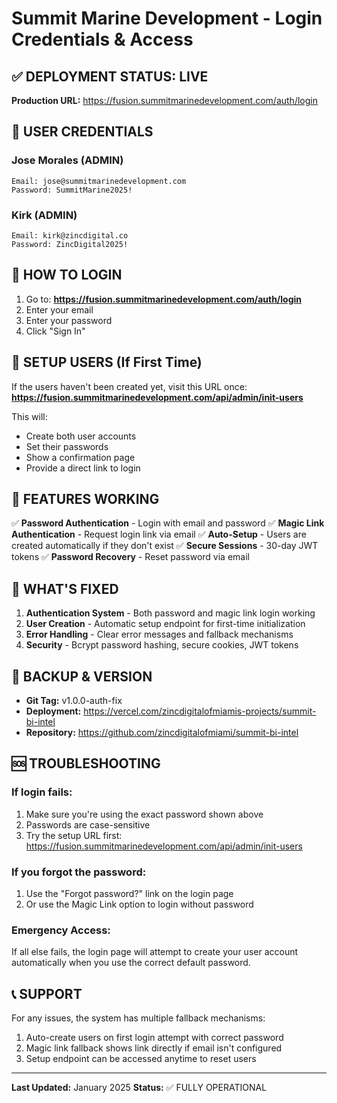 # Summit Marine Development - Login Credentials & Access

## ✅ DEPLOYMENT STATUS: LIVE

**Production URL:** https://fusion.summitmarinedevelopment.com/auth/login

## 🔐 USER CREDENTIALS

### Jose Morales (ADMIN)
```
Email: jose@summitmarinedevelopment.com
Password: SummitMarine2025!
```

### Kirk (ADMIN)
```
Email: kirk@zincdigital.co
Password: ZincDigital2025!
```

## 📱 HOW TO LOGIN

1. Go to: **https://fusion.summitmarinedevelopment.com/auth/login**
2. Enter your email
3. Enter your password
4. Click "Sign In"

## 🔧 SETUP USERS (If First Time)

If the users haven't been created yet, visit this URL once:
**https://fusion.summitmarinedevelopment.com/api/admin/init-users**

This will:
- Create both user accounts
- Set their passwords
- Show a confirmation page
- Provide a direct link to login

## 🎯 FEATURES WORKING

✅ **Password Authentication** - Login with email and password
✅ **Magic Link Authentication** - Request login link via email
✅ **Auto-Setup** - Users are created automatically if they don't exist
✅ **Secure Sessions** - 30-day JWT tokens
✅ **Password Recovery** - Reset password via email

## 🚀 WHAT'S FIXED

1. **Authentication System** - Both password and magic link login working
2. **User Creation** - Automatic setup endpoint for first-time initialization
3. **Error Handling** - Clear error messages and fallback mechanisms
4. **Security** - Bcrypt password hashing, secure cookies, JWT tokens

## 📝 BACKUP & VERSION

- **Git Tag:** v1.0.0-auth-fix
- **Deployment:** https://vercel.com/zincdigitalofmiamis-projects/summit-bi-intel
- **Repository:** https://github.com/zincdigitalofmiami/summit-bi-intel

## 🆘 TROUBLESHOOTING

### If login fails:
1. Make sure you're using the exact password shown above
2. Passwords are case-sensitive
3. Try the setup URL first: https://fusion.summitmarinedevelopment.com/api/admin/init-users

### If you forgot the password:
1. Use the "Forgot password?" link on the login page
2. Or use the Magic Link option to login without password

### Emergency Access:
If all else fails, the login page will attempt to create your user account automatically when you use the correct default password.

## 📞 SUPPORT

For any issues, the system has multiple fallback mechanisms:
1. Auto-create users on first login attempt with correct password
2. Magic link fallback shows link directly if email isn't configured
3. Setup endpoint can be accessed anytime to reset users

---
**Last Updated:** January 2025
**Status:** ✅ FULLY OPERATIONAL
